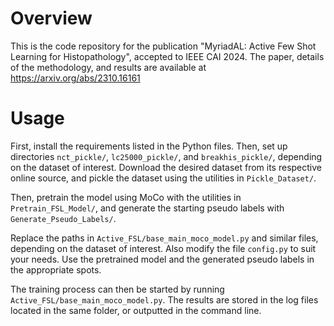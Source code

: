 # Overview

This is the code repository for the publication "MyriadAL: Active Few Shot Learning for Histopathology", accepted to IEEE CAI 2024. The paper, details of the methodology, and results are available at https://arxiv.org/abs/2310.16161

# Usage

First, install the requirements listed in the Python files. Then, set up directories `nct_pickle/`, `lc25000_pickle/`, and `breakhis_pickle/`, depending on the dataset of interest. Download the desired dataset from its respective online source, and pickle the dataset using the utilities in `Pickle_Dataset/`.

Then, pretrain the model using MoCo with the utilities in `Pretrain_FSL_Model/`, and generate the starting pseudo labels with `Generate_Pseudo_Labels/`.

Replace the paths in `Active_FSL/base_main_moco_model.py` and similar files, depending on the dataset of interest. Also modify the file `config.py` to suit your needs. Use the pretrained model and the generated pseudo labels in the appropriate spots.

The training process can then be started by running `Active_FSL/base_main_moco_model.py`. The results are stored in the log files located in the same folder, or outputted in the command line.
